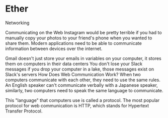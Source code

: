 # Ether
Networking


Communicating on the Web
Instagram would be pretty terrible if you had to manually copy your photos to your friend's phone when you wanted to share them. Modern applications need to be able to communicate information between devices over the internet.

Gmail doesn't just store your emails in variables on your computer, it stores them on computers in their data centers
You don't lose your Slack messages if you drop your computer in a lake, those messages exist on Slack's servers
How Does Web Communication Work?
When two computers communicate with each other, they need to use the same rules. An English speaker can't communicate verbally with a Japanese speaker, similarly, two computers need to speak the same language to communicate.

This "language" that computers use is called a protocol. The most popular protocol for web communication is HTTP, which stands for Hypertext Transfer Protocol.
